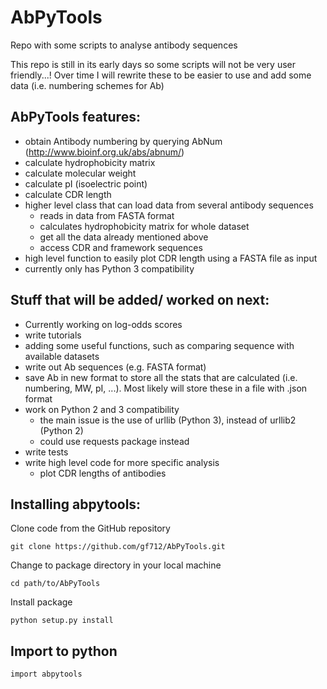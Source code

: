 # AbPyTools
Repo with some scripts to analyse antibody sequences

This repo is still in its early days so some scripts will not be very user friendly...!
Over time I will rewrite these to be easier to use and add some data (i.e. numbering schemes for Ab)

AbPyTools features:
- 
- obtain Antibody numbering by querying AbNum (http://www.bioinf.org.uk/abs/abnum/)
- calculate hydrophobicity matrix
- calculate molecular weight
- calculate pI (isoelectric point)
- calculate CDR length
- higher level class that can load data from several antibody sequences
  - reads in data from FASTA format
  - calculates hydrophobicity matrix for whole dataset
  - get all the data already mentioned above
  - access CDR and framework sequences
- high level function to easily plot CDR length using a FASTA file as input
- currently only has Python 3 compatibility

Stuff that will be added/ worked on next:
- 
- Currently working on log-odds scores
- write tutorials
- adding some useful functions, such as comparing sequence with available datasets
- write out Ab sequences (e.g. FASTA format)
- save Ab in new format to store all the stats that are calculated (i.e. numbering, MW, pI, ...). Most likely will store 
these in a file with .json format
- work on Python 2 and 3 compatibility
  - the main issue is the use of urllib (Python 3), instead of urllib2 (Python 2)
  - could use requests package instead 
- write tests
- write high level code for more specific analysis
  - plot CDR lengths of antibodies

Installing abpytools:
-
Clone code from the GitHub repository

`git clone https://github.com/gf712/AbPyTools.git`

Change to package directory in your local machine

`cd path/to/AbPyTools`

Install package

`python setup.py install`

Import to python
-
`import abpytools`